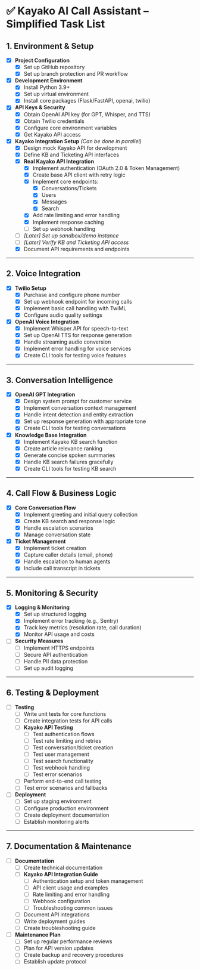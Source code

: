 # ✅ Kayako AI Call Assistant – Simplified Task List

## 1. Environment & Setup

- [x] **Project Configuration**
  - [x] Set up GitHub repository
  - [x] Set up branch protection and PR workflow

- [x] **Development Environment**
  - [x] Install Python 3.9+
  - [x] Set up virtual environment
  - [x] Install core packages (Flask/FastAPI, openai, twilio)

- [x] **API Keys & Security**
  - [x] Obtain OpenAI API key (for GPT, Whisper, and TTS)
  - [x] Obtain Twilio credentials
  - [x] Configure core environment variables
  - [x] Get Kayako API access

- [x] **Kayako Integration Setup** *(Can be done in parallel)*
  - [x] Design mock Kayako API for development
  - [x] Define KB and Ticketing API interfaces
  - [x] **Real Kayako API Integration**
    - [x] Implement authentication (OAuth 2.0 & Token Management)
    - [x] Create base API client with retry logic
    - [x] Implement core endpoints:
      - [x] Conversations/Tickets
      - [x] Users
      - [x] Messages
      - [x] Search
    - [x] Add rate limiting and error handling
    - [x] Implement response caching
    - [ ] Set up webhook handling
  - [ ] *[Later] Set up sandbox/demo instance*
  - [ ] *[Later] Verify KB and Ticketing API access*
  - [x] Document API requirements and endpoints

---

## 2. Voice Integration

- [x] **Twilio Setup**
  - [x] Purchase and configure phone number
  - [x] Set up webhook endpoint for incoming calls
  - [x] Implement basic call handling with TwiML
  - [x] Configure audio quality settings

- [x] **OpenAI Voice Integration**
  - [x] Implement Whisper API for speech-to-text
  - [x] Set up OpenAI TTS for response generation
  - [x] Handle streaming audio conversion
  - [x] Implement error handling for voice services
  - [x] Create CLI tools for testing voice features

---

## 3. Conversation Intelligence

- [x] **OpenAI GPT Integration**
  - [x] Design system prompt for customer service
  - [x] Implement conversation context management
  - [x] Handle intent detection and entity extraction
  - [x] Set up response generation with appropriate tone
  - [x] Create CLI tools for testing conversations

- [x] **Knowledge Base Integration**
  - [x] Implement Kayako KB search function
  - [x] Create article relevance ranking
  - [x] Generate concise spoken summaries
  - [x] Handle KB search failures gracefully
  - [x] Create CLI tools for testing KB search

---

## 4. Call Flow & Business Logic

- [x] **Core Conversation Flow**
  - [x] Implement greeting and initial query collection
  - [x] Create KB search and response logic
  - [x] Handle escalation scenarios
  - [x] Manage conversation state

- [x] **Ticket Management**
  - [x] Implement ticket creation
  - [x] Capture caller details (email, phone)
  - [x] Handle escalation to human agents
  - [x] Include call transcript in tickets

---

## 5. Monitoring & Security

- [x] **Logging & Monitoring**
  - [x] Set up structured logging
  - [x] Implement error tracking (e.g., Sentry)
  - [x] Track key metrics (resolution rate, call duration)
  - [x] Monitor API usage and costs

- [ ] **Security Measures**
  - [ ] Implement HTTPS endpoints
  - [ ] Secure API authentication
  - [ ] Handle PII data protection
  - [ ] Set up audit logging

---

## 6. Testing & Deployment

- [ ] **Testing**
  - [ ] Write unit tests for core functions
  - [ ] Create integration tests for API calls
  - [ ] **Kayako API Testing**
    - [ ] Test authentication flows
    - [ ] Test rate limiting and retries
    - [ ] Test conversation/ticket creation
    - [ ] Test user management
    - [ ] Test search functionality
    - [ ] Test webhook handling
    - [ ] Test error scenarios
  - [ ] Perform end-to-end call testing
  - [ ] Test error scenarios and fallbacks

- [ ] **Deployment**
  - [ ] Set up staging environment
  - [ ] Configure production environment
  - [ ] Create deployment documentation
  - [ ] Establish monitoring alerts

---

## 7. Documentation & Maintenance

- [ ] **Documentation**
  - [ ] Create technical documentation
  - [ ] **Kayako API Integration Guide**
    - [ ] Authentication setup and token management
    - [ ] API client usage and examples
    - [ ] Rate limiting and error handling
    - [ ] Webhook configuration
    - [ ] Troubleshooting common issues
  - [ ] Document API integrations
  - [ ] Write deployment guides
  - [ ] Create troubleshooting guide

- [ ] **Maintenance Plan**
  - [ ] Set up regular performance reviews
  - [ ] Plan for API version updates
  - [ ] Create backup and recovery procedures
  - [ ] Establish update protocol 